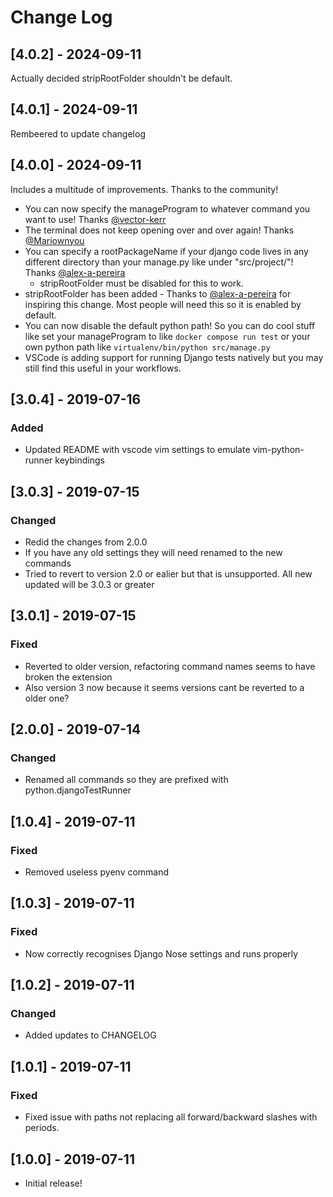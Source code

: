 # Change Log

## [4.0.2] - 2024-09-11

Actually decided stripRootFolder shouldn't be default.

## [4.0.1] - 2024-09-11

Rembeered to update changelog

## [4.0.0] - 2024-09-11

Includes a multitude of improvements. Thanks to the community!
- You can now specify the manageProgram to whatever command you want to use! Thanks [@vector-kerr](https://github.com/vector-kerr)
- The terminal does not keep opening over and over again! Thanks [@Mariownyou](https://github.com/Mariownyou)
- You can specify a rootPackageName if your django code lives in any different directory than your manage.py like under "src/project/"! Thanks [@alex-a-pereira](https://github.com/alex-a-pereira)
  - stripRootFolder must be disabled for this to work.
- stripRootFolder has been added - Thanks to [@alex-a-pereira](https://github.com/alex-a-pereira) for inspiring this change. Most people will need this so it is enabled by default.
- You can now disable the default python path! So you can do cool stuff like set your manageProgram to like `docker compose run test` or your own python path like `virtualenv/bin/python src/manage.py`
- VSCode is adding support for running Django tests natively but you may still find this useful in your workflows.

## [3.0.4] - 2019-07-16

### Added

- Updated README with vscode vim settings to emulate vim-python-runner keybindings

## [3.0.3] - 2019-07-15

### Changed

- Redid the changes from 2.0.0
- If you have any old settings they will need renamed to the new commands
- Tried to revert to version 2.0 or ealier but that is unsupported. All new updated will be 3.0.3 or greater

## [3.0.1] - 2019-07-15

### Fixed

- Reverted to older version, refactoring command names seems to have broken the extension
- Also version 3 now because it seems versions cant be reverted to a older one?

## [2.0.0] - 2019-07-14

### Changed

- Renamed all commands so they are prefixed with python.djangoTestRunner

## [1.0.4] - 2019-07-11

### Fixed

- Removed useless pyenv command

## [1.0.3] - 2019-07-11

### Fixed

- Now correctly recognises Django Nose settings and runs properly

## [1.0.2] - 2019-07-11

### Changed

- Added updates to CHANGELOG

## [1.0.1] - 2019-07-11

### Fixed

- Fixed issue with paths not replacing all forward/backward slashes with periods.

## [1.0.0] - 2019-07-11

- Initial release!
